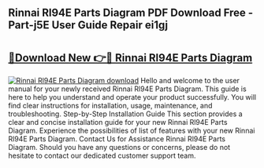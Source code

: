 ## Rinnai Rl94E Parts Diagram PDF Download Free - Part-j5E User Guide Repair ei1gj

# <h2><a href="http://dfjfyv.blite.top/?on=Rinnai+Rl94E+Parts+Diagram">🔗Download New 👉🔴 Rinnai Rl94E Parts Diagram</a></h2>

[![Rinnai Rl94E Parts Diagram download](https://i.imgur.com/lujVjoI.png)](http://dfjfyv.blite.top/?on=Rinnai+Rl94E+Parts+Diagram)
Hello and welcome to the user manual for your newly received Rinnai Rl94E Parts Diagram. This guide is here to help you understand and operate your product successfully. You will find clear instructions for installation, usage, maintenance, and troubleshooting. Step-by-Step Installation Guide This section provides a clear and concise installation guide for your new Rinnai Rl94E Parts Diagram. Experience the possibilities of list of features with your new Rinnai Rl94E Parts Diagram. Contact Us for Assistance Rinnai Rl94E Parts Diagram. Should you have any questions or concerns, please do not hesitate to contact our dedicated customer support team.
